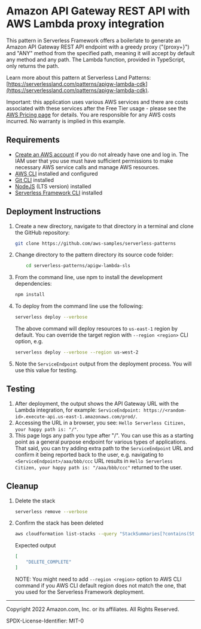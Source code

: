 # Amazon API Gateway REST API with AWS Lambda proxy integration

This pattern in Serverless Framework offers a boilerlate to generate an Amazon API Gateway REST API endpoint with a greedy proxy ("{proxy+}") and "ANY" method from the specified path, meaning it will accept by default any method and any path. The Lambda function, provided in TypeScript, only returns the path.

Learn more about this pattern at Serverless Land Patterns: [https://serverlessland.com/patterns/apigw-lambda-cdk](https://serverlessland.com/patterns/apigw-lambda-cdk).

Important: this application uses various AWS services and there are costs associated with these services after the Free Tier usage - please see the [AWS Pricing page](https://aws.amazon.com/pricing/) for details. You are responsible for any AWS costs incurred. No warranty is implied in this example.

## Requirements

* [Create an AWS account](https://portal.aws.amazon.com/gp/aws/developer/registration/index.html) if you do not already have one and log in. The IAM user that you use must have sufficient permissions to make necessary AWS service calls and manage AWS resources.
* [AWS CLI](https://docs.aws.amazon.com/cli/latest/userguide/install-cliv2.html) installed and configured
* [Git CLI](https://git-scm.com/book/en/v2/Getting-Started-Installing-Git) installed
* [NodeJS](https://nodejs.org/en/download/) (LTS version) installed
* [Serverless Framework CLI](https://www.serverless.com/framework/docs/getting-started) installed

## Deployment Instructions

1. Create a new directory, navigate to that directory in a terminal and clone the GitHub repository:

    ``` sh
    git clone https://github.com/aws-samples/serverless-patterns
    ```

1. Change directory to the pattern directory its source code folder:

    ``` sh
        cd serverless-patterns/apigw-lambda-sls
    ```

1. From the command line, use npm to install the development dependencies:

    ``` sh
    npm install
    ```

1. To deploy from the command line use the following:

    ``` sh
    serverless deploy --verbose
    ```

    The above command will deploy resources to `us-east-1` region by default. You can override the target region with `--region <region>` CLI option, e.g.

    ``` sh
    serverless deploy --verbose --region us-west-2
    ```

1. Note the `ServiceEndpoint` output from the deployment process. You will use this value for testing.

## Testing

1. After deployment, the output shows the API Gateway URL with the Lambda integration, for example: `ServiceEndpoint: https://<random-id>.execute-api.us-east-1.amazonaws.com/prod/`.
1. Accessing the URL in a browser, you see: `Hello Serverless Citizen, your happy path is: "/"`.
1. This page logs any path you type after "/". You can use this as a starting point as a general purpose endpoint for various types of applications. That said, you can try adding extra path to the `ServiceEndpoint` URL and confirm it being reported back to the user, e.g. navigating to `<ServiceEndpoint>/aaa/bbb/ccc` URL results in `Hello Serverless Citizen, your happy path is: "/aaa/bbb/ccc"` returned to the user.

## Cleanup

1. Delete the stack

    ```sh
    serverless remove --verbose
    ```

1. Confirm the stack has been deleted

    ```sh
    aws cloudformation list-stacks --query "StackSummaries[?contains(StackName,'apigw-lambda-sls-prod')].StackStatus"
    ```

    Expected output

    ```json
    [
        "DELETE_COMPLETE"
    ]
    ```

    NOTE: You might need to add `--region <region>` option to AWS CLI command if you AWS CLI default region does not match the one, that you used for the Serverless Framework deployment.

----
Copyright 2022 Amazon.com, Inc. or its affiliates. All Rights Reserved.

SPDX-License-Identifier: MIT-0
